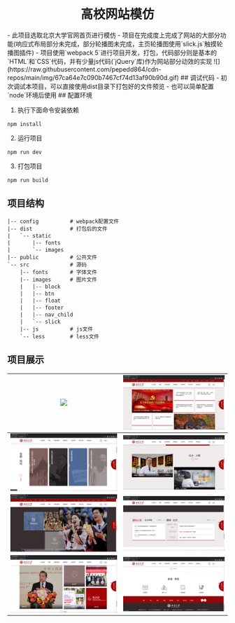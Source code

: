 <h1 align="center">高校网站模仿</h1>
- 此项目选取北京大学官网首页进行模仿
- 项目在完成度上完成了网站的大部分功能(响应式布局部分未完成，部分轮播图未完成，主页轮播图使用`slick.js`触摸轮播图插件)
- 项目使用`webpack 5`进行项目开发，打包，代码部分则是基本的`HTML`和`CSS`代码，并有少量js代码(`jQuery`库)作为网站部分动效的实现
![](https://raw.githubusercontent.com/pepedd864/cdn-repos/main/img/67ca64e7c090b7467cf74d13af90b90d.gif)
## 调试代码
- 初次调试本项目，可以直接使用dist目录下打包好的文件预览
- 也可以简单配置`node`环境后使用
## 配置环境

1. 执行下面命令安装依赖
```
npm install
```
2. 运行项目
```
npm run dev
```
3. 打包项目
```
npm run build
```
## 项目结构
```
|-- config          # webpack配置文件
|-- dist            # 打包后的文件
|   `-- static
|       |-- fonts
|       `-- images
|-- public          # 公共文件
`-- src             # 源码
    |-- fonts       # 字体文件
    |-- images      # 图片文件
    |   |-- block
    |   |-- btn
    |   |-- float
    |   |-- footer
    |   |-- nav_child
    |   `-- slick
    |-- js          # js文件
    `-- less        # less文件
```

## 项目展示

| ![](https://raw.githubusercontent.com/pepedd864/cdn-repos/main/img/bff12feada8377b13173d54943747896.png) | ![](https://raw.githubusercontent.com/pepedd864/cdn-repos/main/img/e5a4e4d0c2312125f550d3a6f8f74a16.png) |
| ------------------------------------------------------------ | ------------------------------------------------------------ |
| ![](https://raw.githubusercontent.com/pepedd864/cdn-repos/main/img/4bc75600e71506e5ab9a6241f8492df5.png) | ![](https://raw.githubusercontent.com/pepedd864/cdn-repos/main/img/5e62437fdad937d1471f466e7ca9eff5.png) |
| ![](https://raw.githubusercontent.com/pepedd864/cdn-repos/main/img/b3cae15031438a3fd120b5bff192fba5.png) | ![](https://raw.githubusercontent.com/pepedd864/cdn-repos/main/img/d76770bd63fa99bdfb68deaa3676c03b.png) |
| ![](https://raw.githubusercontent.com/pepedd864/cdn-repos/main/img/f8da61c9571190b3059e8c06d28ec65a.png) | ![](https://raw.githubusercontent.com/pepedd864/cdn-repos/main/img/d0f3c63b4a95405d45648b5ebe3a2df4.png) |

